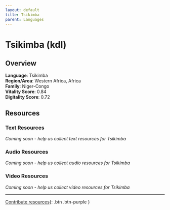 ```yaml
---
layout: default
title: Tsikimba
parent: Languages
---
```


# Tsikimba (kdl)

## Overview

**Language**: Tsikimba  
**Region/Area**: Western Africa, Africa  
**Family**: Niger-Congo  
**Vitality Score**: 0.84  
**Digitality Score**: 0.72  

## Resources

### Text Resources
*Coming soon - help us collect text resources for Tsikimba*

### Audio Resources
*Coming soon - help us collect audio resources for Tsikimba*

### Video Resources
*Coming soon - help us collect video resources for Tsikimba*

---

[Contribute resources](https://fairtrain.github.io/){: .btn .btn-purple }
